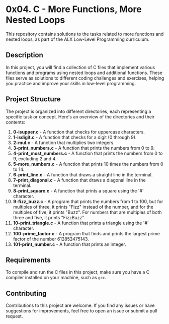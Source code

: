 # 0x04. C - More Functions, More Nested Loops

This repository contains solutions to the tasks related to more functions and nested loops, as part of the ALX Low-Level Programming curriculum.

## Description

In this project, you will find a collection of C files that implement various functions and programs using nested loops and additional functions. These files serve as solutions to different coding challenges and exercises, helping you practice and improve your skills in low-level programming.

## Project Structure

The project is organized into different directories, each representing a specific task or concept. Here's an overview of the directories and their contents:

1. **0-isupper.c** - A function that checks for uppercase characters.
2. **1-isdigit.c** - A function that checks for a digit (0 through 9).
3. **2-mul.c** - A function that multiplies two integers.
4. **3-print_numbers.c** - A function that prints the numbers from 0 to 9.
5. **4-print_most_numbers.c** - A function that prints the numbers from 0 to 9, excluding 2 and 4.
6. **5-more_numbers.c** - A function that prints 10 times the numbers from 0 to 14.
7. **6-print_line.c** - A function that draws a straight line in the terminal.
8. **7-print_diagonal.c** - A function that draws a diagonal line in the terminal.
9. **8-print_square.c** - A function that prints a square using the '#' character.
10. **9-fizz_buzz.c** - A program that prints the numbers from 1 to 100, but for multiples of three, it prints "Fizz" instead of the number, and for the multiples of five, it prints "Buzz". For numbers that are multiples of both three and five, it prints "FizzBuzz".
11. **10-print_triangle.c** - A function that prints a triangle using the '#' character.
12. **100-prime_factor.c** - A program that finds and prints the largest prime factor of the number 612852475143.
13. **101-print_number.c** - A function that prints an integer.

## Requirements

To compile and run the C files in this project, make sure you have a C compiler installed on your machine, such as `gcc`.

## Contributing

Contributions to this project are welcome. If you find any issues or have suggestions for improvements, feel free to open an issue or submit a pull request.

